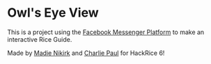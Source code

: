 # Owl's Eye View

This is a project using the [Facebook Messenger Platform](https://developers.facebook.com/docs/messenger-platform/) to make an interactive Rice Guide. 

Made by [Madie Nikirk](mailto:mgn1@rice.edu) and [Charlie Paul](mailto:Charles.Paul@rice.edu) for HackRice 6!
